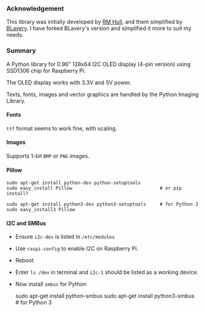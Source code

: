 ### Acknowledgement ###

This library was initially developed by [RM Hull](https://github.com/rm-hull/ssd1306), and them simplified by [BLavery](https://github.com/BLavery/lib_oled96). I have forked BLavery's version and simplified it more to suit my needs.

### Summary ###

A Python library for 0.96" 128x64 I2C OLED display (4-pin version) using SSD1306 chip for Raspberry Pi.

The OLED display works with 3.3V and 5V power.

Texts, fonts, images and vector graphics are handled by the Python Imaging Library.

#### Fonts ####

`ttf` format seems to work fine, with scaling.

#### Images ####

Supports 1-bit `BMP` or `PNG` images.

#### Pillow ####

    sudo apt-get install python-dev python-setuptools
    sudo easy_install Pillow                                # or pip install?
    
    sudo apt-get install python3-dev python3-setuptools     # for Python 3
    sudo easy_install3 Pillow

#### I2C and SMBus ####

- Ensure `i2c-dev` is listed in `/etc/modules`
- Use `raspi-config` to enable I2C on Raspberry Pi. 
- Reboot
- Enter `ls /dev` in terminal and `i2c-1` should be listed as a working device.
- Now install `smbus` for Python



    sudo apt-get install python-smbus
    sudo apt-get install python3-smbus                      # for Python 3
